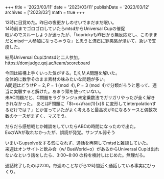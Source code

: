 +++
title = '2023/03/11'
date = '2023/03/11'
publishDate = '2023/03/12'
archives = ['2023/03']
math = true
+++

12時に目覚めた。昨日の夜更かしのせいでまだまだ眠い。  
14時前までゴロゴロしていたらmtsdからUniversal Cupの催促  
眠いのでスルーしようか迷ったが、「koprickyも昨日から無反応だし、このままだとmtsd一人参加になっちゃうな」と思うと流石に罪悪感が湧いて、急いで支度した。

結局Universal Cupはmtsdと二人参加。  
https://domjudge.qoj.ac/team/scoreboard  

今回は結構上手くいった気がする。E,K,M,A問題を解いた。  
全体的に数学そのまま素材の味みたいな問題が多い。  
A問題はどうせ$P=2,P=1\pmod{4},P=3\pmod{4}$で分類だろうと思って、適当に実験すると解けた。あまり頭を使っていない。  
未AC問題だと、C問題をラグランジュ未定乗数法でガリガリやったが全く解ききれなかった。
あとはF問題に「$t=x+\frac{1}{x}$ に変形してinterpolationするだけでは？」とか言っていたがよく考えると最高次が0になるケースと偶数次数のケースがまずく、マズそう。

だらだら感想戦とか雑談をしていたらABCの時間になったので出た。  
ExのWAが取れなかったが、誤読が発覚。サンプル弱そう

いまいちupsolveをする気になれず、通話を再開してmtsdと雑談していた。  
来週はオンサイトと飲み会（w/ BueWorld+α）があるからUniversal Cupは出れないなという話をしたら、3:00~8:00 の枠を検討しはじめた。無理だろ。

通話終了したのは2:00。毎週のことながら12時間近く通話している事実にびっくり。
